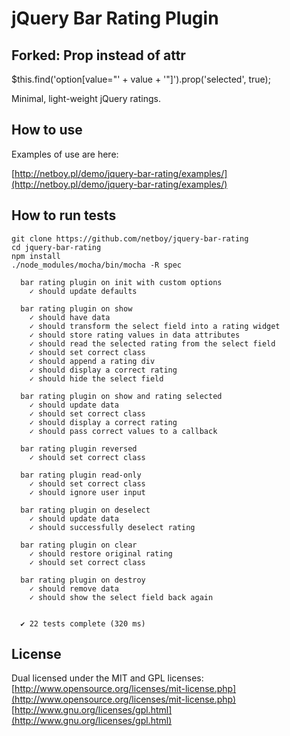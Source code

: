 jQuery Bar Rating Plugin
========================

Forked: Prop instead of attr 
--------------------------
$this.find('option[value="' + value + '"]').prop('selected', true);

Minimal, light-weight jQuery ratings.

How to use
----------

Examples of use are here:

[http://netboy.pl/demo/jquery-bar-rating/examples/](http://netboy.pl/demo/jquery-bar-rating/examples/)

How to run tests
----------------

```
git clone https://github.com/netboy/jquery-bar-rating
cd jquery-bar-rating
npm install
./node_modules/mocha/bin/mocha -R spec

  bar rating plugin on init with custom options
    ✓ should update defaults 

  bar rating plugin on show
    ✓ should have data 
    ✓ should transform the select field into a rating widget 
    ✓ should store rating values in data attributes 
    ✓ should read the selected rating from the select field 
    ✓ should set correct class 
    ✓ should append a rating div 
    ✓ should display a correct rating 
    ✓ should hide the select field 

  bar rating plugin on show and rating selected
    ✓ should update data 
    ✓ should set correct class 
    ✓ should display a correct rating 
    ✓ should pass correct values to a callback 

  bar rating plugin reversed
    ✓ should set correct class 

  bar rating plugin read-only
    ✓ should set correct class 
    ✓ should ignore user input 

  bar rating plugin on deselect
    ✓ should update data 
    ✓ should successfully deselect rating 

  bar rating plugin on clear
    ✓ should restore original rating 
    ✓ should set correct class 

  bar rating plugin on destroy
    ✓ should remove data 
    ✓ should show the select field back again 


  ✔ 22 tests complete (320 ms)

```

License
-------

Dual licensed under the MIT and GPL licenses:<br />
[http://www.opensource.org/licenses/mit-license.php](http://www.opensource.org/licenses/mit-license.php)<br />
[http://www.gnu.org/licenses/gpl.html](http://www.gnu.org/licenses/gpl.html)